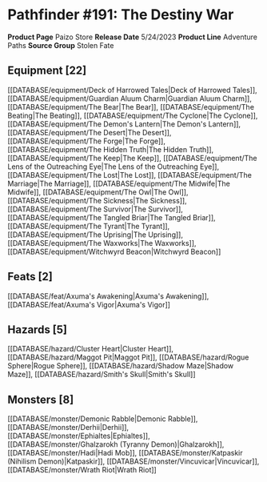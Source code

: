 ﻿---
id: '199'
name: Pathfinder 191. The Destiny War
rarity: Common
type: Source

---
# Pathfinder #191: The Destiny War

**Product Page** Paizo Store
**Release Date** 5/24/2023
**Product Line** Adventure Paths
**Source Group** Stolen Fate

## Equipment [22]

[[DATABASE/equipment/Deck of Harrowed Tales|Deck of Harrowed Tales]], [[DATABASE/equipment/Guardian Aluum Charm|Guardian Aluum Charm]], [[DATABASE/equipment/The Bear|The Bear]], [[DATABASE/equipment/The Beating|The Beating]], [[DATABASE/equipment/The Cyclone|The Cyclone]], [[DATABASE/equipment/The Demon's Lantern|The Demon's Lantern]], [[DATABASE/equipment/The Desert|The Desert]], [[DATABASE/equipment/The Forge|The Forge]], [[DATABASE/equipment/The Hidden Truth|The Hidden Truth]], [[DATABASE/equipment/The Keep|The Keep]], [[DATABASE/equipment/The Lens of the Outreaching Eye|The Lens of the Outreaching Eye]], [[DATABASE/equipment/The Lost|The Lost]], [[DATABASE/equipment/The Marriage|The Marriage]], [[DATABASE/equipment/The Midwife|The Midwife]], [[DATABASE/equipment/The Owl|The Owl]], [[DATABASE/equipment/The Sickness|The Sickness]], [[DATABASE/equipment/The Survivor|The Survivor]], [[DATABASE/equipment/The Tangled Briar|The Tangled Briar]], [[DATABASE/equipment/The Tyrant|The Tyrant]], [[DATABASE/equipment/The Uprising|The Uprising]], [[DATABASE/equipment/The Waxworks|The Waxworks]], [[DATABASE/equipment/Witchwyrd Beacon|Witchwyrd Beacon]]

## Feats [2]

[[DATABASE/feat/Axuma's Awakening|Axuma's Awakening]], [[DATABASE/feat/Axuma's Vigor|Axuma's Vigor]]

## Hazards [5]

[[DATABASE/hazard/Cluster Heart|Cluster Heart]], [[DATABASE/hazard/Maggot Pit|Maggot Pit]], [[DATABASE/hazard/Rogue Sphere|Rogue Sphere]], [[DATABASE/hazard/Shadow Maze|Shadow Maze]], [[DATABASE/hazard/Smith's Skull|Smith's Skull]]

## Monsters [8]

[[DATABASE/monster/Demonic Rabble|Demonic Rabble]], [[DATABASE/monster/Derhii|Derhii]], [[DATABASE/monster/Ephialtes|Ephialtes]], [[DATABASE/monster/Ghalzarokh (Tyranny Demon)|Ghalzarokh]], [[DATABASE/monster/Hadi|Hadi Mob]], [[DATABASE/monster/Katpaskir (Nihilism Demon)|Katpaskir]], [[DATABASE/monster/Vincuvicar|Vincuvicar]], [[DATABASE/monster/Wrath Riot|Wrath Riot]]